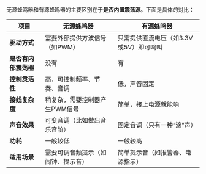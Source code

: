 无源蜂鸣器和有源蜂鸣器的主要区别在于**是否内置震荡源**。下面是具体的对比：

| 项目                 | 无源蜂鸣器                         | 有源蜂鸣器                             |
| -------------------- | ---------------------------------- | -------------------------------------- |
| **驱动方式**         | 需要外部提供方波信号（如PWM）      | 只需提供直流电压（如3.3V或5V）即可鸣叫 |
| **是否有内部震荡器** | 没有                               | 有                                     |
| **控制灵活性**       | 高，可控制频率、节奏、音调         | 低，声音固定                           |
| **接线复杂度**       | 稍复杂，需要控制器产生PWM信号      | 简单，接上电源就能响                   |
| **声音效果**         | 可变音调（比如做出音乐音阶）       | 固定音调（只有一种“滴”声）             |
| **功耗**             | 一般较低                           | 一般较高                               |
| **适用场景**         | 需要可调音频提示（如闹钟、提示音） | 简单提示音（如报警器、电源指示）       |